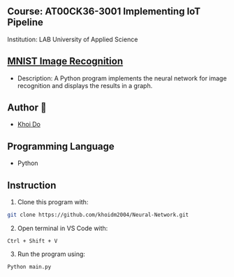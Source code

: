 ## Course: AT00CK36-3001 Implementing IoT Pipeline
Institution: LAB University of Applied Science

## [MNIST Image Recognition](https://www.canva.com/design/DAGUxY1YBkI/2ZX4ENXO_i988J5yQ7BtJg/edit?utm_content=DAGUxY1YBkI&utm_campaign=designshare&utm_medium=link2&utm_source=sharebutton)
- Description: A Python program implements the neural network for image recognition and displays the results in a graph.

## Author 👷
- [Khoi Do](https://github.com/khoidm2004)

## Programming Language
- Python

## Instruction
1. Clone this program with:
```bash
git clone https://github.com/khoidm2004/Neural-Network.git
```

2. Open terminal in VS Code with:
```Visual Code
Ctrl + Shift + V
```

3. Run the program using:
```bash
Python main.py
```










